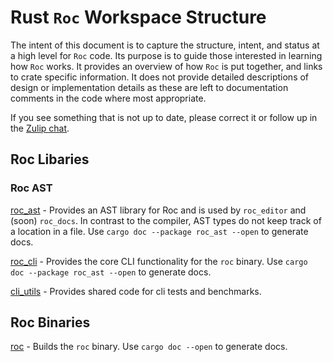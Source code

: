 
# Rust `Roc` Workspace Structure

The intent of this document is to capture the structure, intent, and status at a high level for `Roc` code. Its purpose is to guide those interested in learning how `Roc` works. It provides an overview of how `Roc` is put together, and links to crate specific information. It does not provide detailed descriptions of design or implementation details as these are left to documentation comments in the code where most appropriate. 

If you see something that is not up to date, please correct it or follow up in the [Zulip chat](https://roc.zulipchat.com/).

## Roc Libaries

### Roc AST
[roc_ast](../crates/ast/src/lib.rs) - Provides an AST library for Roc and is used by `roc_editor` and (soon) `roc_docs`. In contrast to the compiler, AST types do not keep track of a location in a file. Use ```cargo doc --package roc_ast --open``` to generate docs.

[roc_cli](../crates/cli/src/lib.rs) - Provides the core CLI functionality for the `roc` binary. Use ```cargo doc --package roc_ast --open``` to generate docs.

[cli_utils](../crates/cli_utils/src/lib.rs) - Provides shared code for cli tests and benchmarks. 

## Roc Binaries

[roc](../crates/cli/src/main.rs) - Builds the `roc` binary. Use ```cargo doc --open``` to generate docs.
